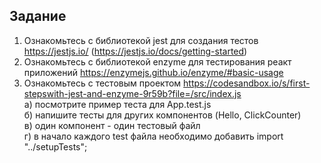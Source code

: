 ## Задание

1) Ознакомьтесь с библиотекой jest для создания тестов https://jestjs.io/ (https://jestjs.io/docs/getting-started)  
2) Ознакомьтесь с библиотекой enzyme для тестирования реакт приложений https://enzymejs.github.io/enzyme/#basic-usage  
3) Ознакомьтесь с тестовым проектом https://codesandbox.io/s/first-stepswith-jest-and-enzyme-9r59b?file=/src/index.js  
  а) посмотрите пример теста для App.test.js  
  б) напишите тесты для других компонентов (Hello, ClickCounter)  
  в) один компонент - один тестовый файл  
  г) в начало каждого test файла необходимо добавить import "../setupTests";  
